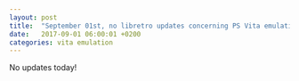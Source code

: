 ```yaml
---
layout: post
title:  "September 01st, no libretro updates concerning PS Vita emulation and emulators"
date:   2017-09-01 06:00:01 +0200
categories: vita emulation
---
```


No updates today!
